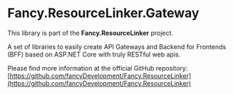 # Fancy.ResourceLinker.Gateway

This library is part of the **Fancy.ResourceLinker** project.

A set of libraries to easily create API Gateways and Backend for Frontends (BFF) based on ASP.NET Core with truly RESTful web apis.

Please find more information at the official GitHub repository: [https://github.com/fancyDevelopment/Fancy.ResourceLinker](https://github.com/fancyDevelopment/Fancy.ResourceLinker)


